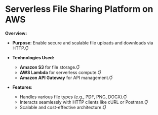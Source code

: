 # Serverless File Sharing Platform on AWS

**Overview:**

- **Purpose:** Enable secure and scalable file uploads and downloads via HTTP.

- **Technologies Used:**
  - **Amazon S3** for file storage.
  - **AWS Lambda** for serverless compute.
  - **Amazon API Gateway** for API management.

- **Features:**
  - Handles various file types (e.g., PDF, PNG, DOCX).
  - Interacts seamlessly with HTTP clients like cURL or Postman.
  - Scalable and cost-effective architecture.

